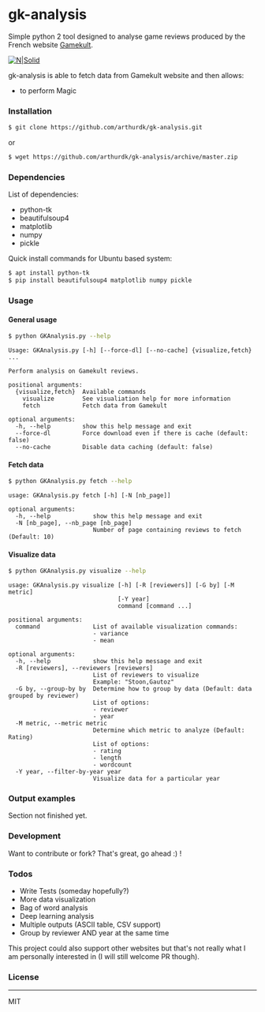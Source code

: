 # gk-analysis

Simple python 2 tool designed to analyse game reviews produced by the French website [Gamekult](http://www.gamekult.com/).

[![N|Solid](https://www.python.org/static/img/python-logo.png)](https://nodesource.com/products/nsolid)

gk-analysis is able to fetch data from Gamekult website and then allows:

  - to perform Magic


### Installation

```sh
$ git clone https://github.com/arthurdk/gk-analysis.git
```
or
```sh
$ wget https://github.com/arthurdk/gk-analysis/archive/master.zip
```

### Dependencies
List of dependencies:
 - python-tk
 - beautifulsoup4
 - matplotlib
 - numpy
 - pickle

Quick install commands for Ubuntu based system:
```sh
$ apt install python-tk
$ pip install beautifulsoup4 matplotlib numpy pickle
```
### Usage

#### General usage

```sh
$ python GKAnalysis.py --help
```

```
Usage: GKAnalysis.py [-h] [--force-dl] [--no-cache] {visualize,fetch} ...

Perform analysis on Gamekult reviews.

positional arguments:
  {visualize,fetch}  Available commands
    visualize        See visualiation help for more information
    fetch            Fetch data from Gamekult

optional arguments:
  -h, --help         show this help message and exit
  --force-dl         Force download even if there is cache (default: false)
  --no-cache         Disable data caching (default: false)
```
#### Fetch data

```sh
$ python GKAnalysis.py fetch --help
```

```
usage: GKAnalysis.py fetch [-h] [-N [nb_page]]

optional arguments:
  -h, --help            show this help message and exit
  -N [nb_page], --nb_page [nb_page]
                        Number of page containing reviews to fetch (Default: 10)

```

#### Visualize data

```sh
$ python GKAnalysis.py visualize --help
```

```
usage: GKAnalysis.py visualize [-h] [-R [reviewers]] [-G by] [-M metric]
                               [-Y year]
                               command [command ...]

positional arguments:
  command               List of available visualization commands:
                        - variance
                        - mean

optional arguments:
  -h, --help            show this help message and exit
  -R [reviewers], --reviewers [reviewers]
                        List of reviewers to visualize
                        Example: "Stoon,Gautoz"
  -G by, --group-by by  Determine how to group by data (Default: data grouped by reviewer)
                        List of options:
                        - reviewer
                        - year
  -M metric, --metric metric
                        Determine which metric to analyze (Default: Rating)
                        List of options:
                        - rating
                        - length
                        - wordcount
  -Y year, --filter-by-year year
                        Visualize data for a particular year
```
### Output examples

Section not finished yet.

### Development
Want to contribute or fork? That's great, go ahead :) !

### Todos
 - Write Tests (someday hopefully?)
 - More data visualization
 - Bag of word analysis
 - Deep learning analysis
 - Multiple outputs (ASCII table, CSV support)
 - Group by reviewer AND year at the same time

This project could also support other websites but that's not really what I am personally interested in (I will still welcome PR though).

### License
----

MIT
